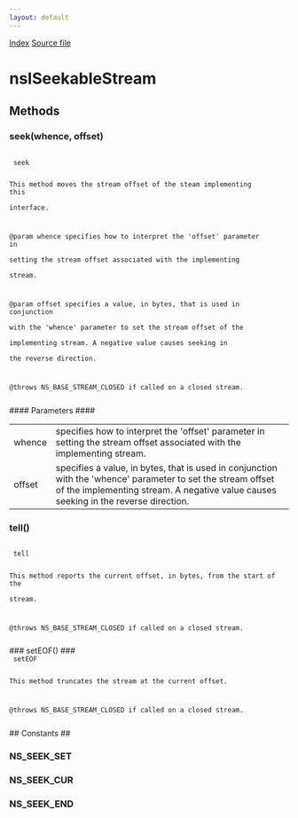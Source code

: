 ```yaml
---
layout: default
---
```

<div id='links'><a href="../index.html">Index</a>
<a href="http://dxr.mozilla.org/mozilla-central/source/xpcom/io/nsISeekableStream.idl">Source file</a>
</div>

# nsISeekableStream #

## Methods ##

### seek(whence, offset) ###
<code>  
 seek  
  
 This method moves the stream offset of the steam implementing this  
 interface.  
  
  @param whence specifies how to interpret the 'offset' parameter in  
                setting the stream offset associated with the implementing  
                stream.  
      
  @param offset specifies a value, in bytes, that is used in conjunction  
                with the 'whence' parameter to set the stream offset of the   
                implementing stream.  A negative value causes seeking in   
                the reverse direction.  
  
  @throws NS_BASE_STREAM_CLOSED if called on a closed stream.  
  
</code>
#### Parameters ####

<table>

<tr>
<td>whence</td>
<td>specifies how to interpret the 'offset' parameter in  
                setting the stream offset associated with the implementing  
                stream.  
</td>
</tr>

<tr>
<td>offset</td>
<td>specifies a value, in bytes, that is used in conjunction  
                with the 'whence' parameter to set the stream offset of the   
                implementing stream.  A negative value causes seeking in   
                the reverse direction.  
</td>
</tr>

</table>

### tell() ###
<code>  
 tell  
  
 This method reports the current offset, in bytes, from the start of the   
 stream.   
  
  @throws NS_BASE_STREAM_CLOSED if called on a closed stream.  
  
</code>
### setEOF() ###
<code>  
 setEOF  
  
 This method truncates the stream at the current offset.  
  
  @throws NS_BASE_STREAM_CLOSED if called on a closed stream.  
  
</code>
## Constants ##

### NS_SEEK_SET ###

### NS_SEEK_CUR ###

### NS_SEEK_END ###
